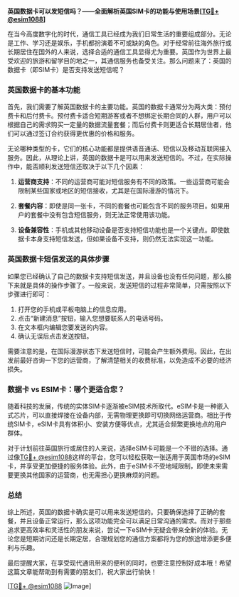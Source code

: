 **英国数据卡可以发短信吗？——全面解析英国SIM卡的功能与使用场景[[TG💪+ @esim1088](https://t.me/s/esim1088)]**

在当今高度数字化的时代，通信工具已经成为我们日常生活的重要组成部分。无论是工作、学习还是娱乐，手机都扮演着不可或缺的角色。对于经常前往海外旅行或长期居住在国外的人来说，选择合适的通信工具显得尤为重要。英国作为世界上最受欢迎的旅游和留学目的地之一，其通信服务也备受关注。那么问题来了：英国的数据卡（即SIM卡）是否支持发送短信呢？

### 英国数据卡的基本功能

首先，我们需要了解英国数据卡的主要功能。英国的数据卡通常分为两大类：预付费卡和后付费卡。预付费卡适合短期游客或者不想绑定长期合同的人群，用户可以根据自己的需求购买一定量的数据流量套餐；而后付费卡则更适合长期居住者，他们可以通过签订合约获得更优惠的价格和服务。

无论哪种类型的卡，它们的核心功能都是提供语音通话、短信以及移动互联网接入服务。因此，从理论上讲，英国的数据卡是可以用来发送短信的。不过，在实际操作中，能否顺利发送短信还取决于以下几个因素：

1. **运营商支持**：不同的运营商可能对短信服务有不同的政策。一些运营商可能会限制某些国家或地区的短信接收，尤其是在国际漫游的情况下。
   
2. **套餐内容**：即使是同一张卡，不同的套餐也可能包含不同的服务项目。如果用户的套餐中没有包含短信服务，则无法正常使用该功能。

3. **设备兼容性**：手机或其他移动设备是否支持短信功能也是一个关键点。即使数据卡本身支持短信发送，但如果设备不支持，则仍然无法实现这一功能。

### 英国数据卡短信发送的具体步骤

如果您已经确认了自己的数据卡支持短信发送，并且设备也没有任何问题，那么接下来就是具体的操作步骤了。一般来说，发送短信的过程非常简单，只需按照以下步骤进行即可：

1. 打开您的手机或平板电脑上的信息应用。
2. 点击“新建消息”按钮，输入您想要联系人的电话号码。
3. 在文本框内编辑您要发送的内容。
4. 确认无误后点击发送按钮。

需要注意的是，在国际漫游状态下发送短信时，可能会产生额外费用。因此，在出发前最好咨询一下您的运营商，了解清楚相关的收费标准，以免造成不必要的经济损失。

### 数据卡 vs ESIM卡：哪个更适合您？

随着科技的发展，传统的实体SIM卡逐渐被eSIM技术所取代。eSIM卡是一种嵌入式芯片，可以直接焊接在设备内部，无需物理更换即可切换网络运营商。相比于传统SIM卡，eSIM卡具有体积小、安装方便等优点，尤其适合频繁更换地点的用户群体。

对于计划前往英国旅行或居住的人来说，选择eSIM卡可能是一个不错的选择。通过像[TG💪+ @esim1088](https://t.me/s/esim1088)这样的平台，您可以轻松获取一张适用于英国市场的eSIM卡，并享受更加便捷的服务体验。此外，由于eSIM卡不受地域限制，即使未来需要更换其他国家的运营商，也无需担心更换麻烦的问题。

### 总结

综上所述，英国的数据卡确实是可以用来发送短信的。只要确保选择了正确的套餐，并且设备正常运行，那么这项功能完全可以满足日常沟通的需求。而对于那些追求更高效率和灵活性的朋友来说，尝试一下eSIM卡无疑会带来全新的体验。无论您是短期访问还是长期定居，合理规划您的通信方案都将为您的旅途增添更多便利与乐趣。

最后提醒大家，在享受现代通讯带来的便利的同时，也要注意控制好成本哦！希望这篇文章能帮助到有需要的朋友们，祝大家出行愉快！

[[TG💪+ @esim1088](https://t.me/s/esim1088) ![Image](https://i.postimg.cc/4NQfJmqS/Snipaste-2025-05-13-00-14-12.png)]